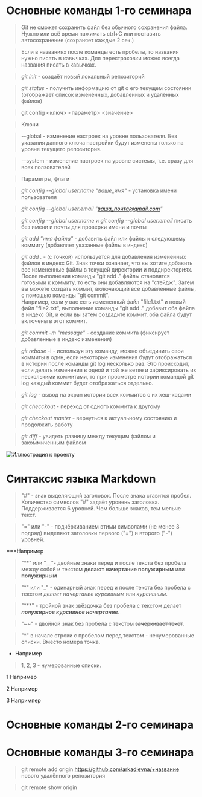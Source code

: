 # Основные команды 1-го семинара

> Git не сможет сохранить файл без обычного сохранения файла. Нужно или всё время нажимать ctrl+C или поставить автосохранение (сохраняет каждые 2 сек.) 

> Если в названиях после команды есть пробелы, то названия нужно писать в кавычках. Для перестраховки можно всегда названия писать в кавычках.
 
> *git init* - создаёт новый локальный репозиторий 
 
> *git status* - получить информацию от git o его текущем состоянии (отображает список изменённых, добавленных и удалённых файлов)
 
> git config <ключ> <параметр> <значение>
 
> Ключи 
 
>--global - изменение настроек на уровне пользователя. Без указания данного ключа настройки будут изменены только на уровне текущего репозитория.
 
>--system - изменение настроек на уровне системы, т.е. сразу для всех ползователей
 
> Параметры, флаги
 
> *git config --global user.name "ваше_имя"* - установка имени пользователя
 
> *git config --global user.email "ваша_почта@gmail.com"*

> *git config --global user.name* и *git config --global user.email* писать без имени и почты для проверки имени и почты
 
> *git add "имя файла"* - добавить файл или файлы к следующему коммиту (добавляет указанные файлы в индекс)

> *git add .* - (с точкой) используется для добавления измененных файлов в индекс Git. Знак точки означает, что вы хотите добавить все измененные файлы в текущей директории и поддиректориях.
После выполнения команды "git add ." файлы становятся готовыми к коммиту, то есть они добавляются на "стейдж". Затем вы можете создать коммит, включающий все добавленные файлы, с помощью команды "git commit".  
Например, если у вас есть измененный файл "file1.txt" и новый файл "file2.txt", выполнение команды "git add ." добавит оба файла в индекс Git, и если вы затем создадите коммит, оба файла будут включены в этот коммит.
 
> *git commit -m "message"* - создание коммита (фиксирует добавленные в индекс изменения)
 
> *git rebase* -i - используя эту команду, можно объединить свои коммиты в один, если некоторые изменения будут отображаться в истории после команды git log несколько раз. Это происходит, если делать изменения в одной и той же ветке и зафиксировать их несколькими коммитами, то при просмотре истории командой git log каждый коммит будет отображаться отдельно. 
 
> *git log* - вывод на экран истории всех коммитов с их хеш-кодами
 
> *git checckout* - переход от одного коммита к другому
 
> *git checkout master* - вернуться к актуальному состоянию и продолжить работу
 
> *git diff* - увидеть разницу между текущим файлом и закоммиченным файлом
 
![Иллюстрация к проекту](https://thumb.tildacdn.com/tild3063-3065-4466-a137-663362623733/-/resize/768x/-/format/webp/Git_config.png)
 
# Синтаксис языка Markdown
 
> "#" - знак выделяющий заголовок. После знака ставится пробел. Количество символов "#" задаёт уровень заголовка. Поддерживается 6 уровней. Чем больше знаков, тем мельче текст.
 
> "=" или "-" - подчёркиванием этими символами (не менее 3 подряд) выделяют заголовки первого ("=") и второго ("-") уровней.
 
===Например
 
> "**" или "__"- двойные знаки перед и после текста без пробела между собой и текстом  **делают начертание полужирным** или __полужирным__
 
> "*" или "_" - одинарный знак перед и после текста без пробела с текстом *делает начертание курсивным* или _курсивным_.
 
> "***" - тройной знак звёздочка без пробела с текстом делает ***полужирное курсивное начертание***.
 
> "~~" - двойной знак без пробела с текстом ~~зачёркивает текст~~.
 
> "*" в начале строки с пробелом перед текстом - ненумерованные списки. Вместо номера точка.
* Например
 
> 1, 2, 3 - нумерованные списки.
 
1 Например
 
2 Например
 
3 Напримпер




 
# Основные команды 2-го семинара
 
# Основные команды 3-го семинара
 
> git remote add origin https://github.com/arkadievna/+название нового удалённого репозитория
 
> git remote show origin
 
 
